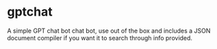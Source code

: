 # gptchat
A simple GPT chat bot chat bot, use out of the box and includes a JSON document compiler if you want it to search through info provided. 
